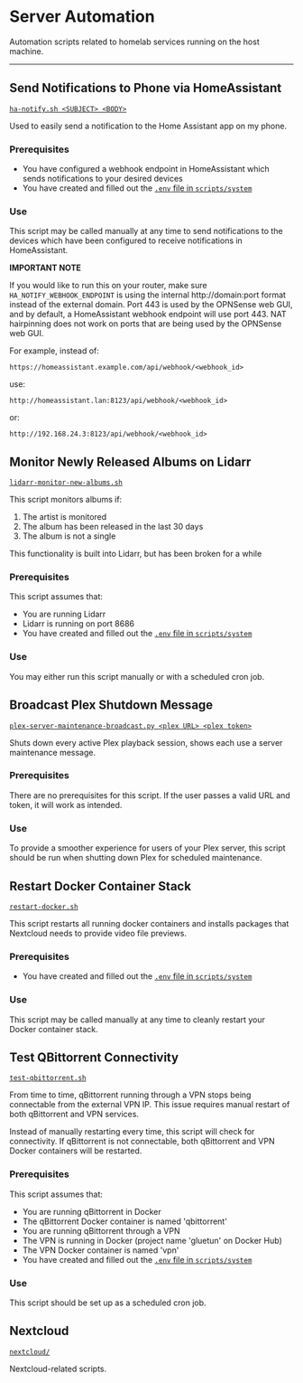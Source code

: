 # Server Automation

Automation scripts related to homelab services running on the host machine.

---

## Send Notifications to Phone via HomeAssistant
[`ha-notify.sh <SUBJECT> <BODY>`](ha-notify.sh)

Used to easily send a notification to the Home Assistant app on my phone.

### Prerequisites
- You have configured a webhook endpoint in HomeAssistant which sends notifications to your desired devices
- You have created and filled out the [`.env` file in `scripts/system`](../sample.env) 

### Use
This script may be called manually at any time to send notifications to the devices which have been configured to receive notifications in HomeAssistant.

**IMPORTANT NOTE**

If you would like to run this on your router, make sure `HA_NOTIFY_WEBHOOK_ENDPOINT` is using the internal http://domain:port format instead of the external domain. Port 443 is used by the OPNSense web GUI, and by default, a HomeAssistant webhook endpoint will use port 443. NAT hairpinning does not work on ports that are being used by the OPNSense web GUI.

For example, instead of:
```
https://homeassistant.example.com/api/webhook/<webhook_id>
```
use:
```
http://homeassistant.lan:8123/api/webhook/<webhook_id>
```
or:
```
http://192.168.24.3:8123/api/webhook/<webhook_id>
```




## Monitor Newly Released Albums on Lidarr
[`lidarr-monitor-new-albums.sh`](lidarr-monitor-new-albums.sh)

This script monitors albums if:
1. The artist is monitored
2. The album has been released in the last 30 days
3. The album is not a single

This functionality is built into Lidarr, but has been broken for a while

### Prerequisites
This script assumes that:
- You are running Lidarr
- Lidarr is running on port 8686
- You have created and filled out the [`.env` file in `scripts/system`](../sample.env) 

### Use
You may either run this script manually or with a scheduled cron job.




## Broadcast Plex Shutdown Message
[`plex-server-maintenance-broadcast.py <plex URL> <plex token>`](plex-server-maintenance-broadcast.py)

Shuts down every active Plex playback session, shows each use a server maintenance message.

### Prerequisites
There are no prerequisites for this script. If the user passes a valid URL and token, it will work as intended.

### Use
To provide a smoother experience for users of your Plex server, this script should be run when shutting down Plex for scheduled maintenance.




## Restart Docker Container Stack
[`restart-docker.sh`](restart-docker.sh)

This script restarts all running docker containers and installs packages that Nextcloud needs to provide video file previews.

### Prerequisites
- You have created and filled out the [`.env` file in `scripts/system`](../sample.env) 

### Use
This script may be called manually at any time to cleanly restart your Docker container stack.




## Test QBittorrent Connectivity
[`test-qbittorrent.sh`](test-qbittorrent.sh)

From time to time, qBittorrent running through a VPN stops being connectable from the external VPN IP.
This issue requires manual restart of both qBittorrent and VPN services.

Instead of manually restarting every time, this script will check for connectivity. If qBittorrent is not connectable, both qBittorrent and VPN Docker containers will be restarted.


### Prerequisites
This script assumes that:
- You are running qBittorrent in Docker
- The qBittorrent Docker container is named 'qbittorrent'
- You are running qBittorrent through a VPN
- The VPN is running in Docker (project name 'gluetun' on Docker Hub)
- The VPN Docker container is named 'vpn'
- You have created and filled out the [`.env` file in `scripts/system`](../sample.env) 

### Use
This script should be set up as a scheduled cron job.




## Nextcloud
[`nextcloud/`](nextcloud/)

Nextcloud-related scripts.
